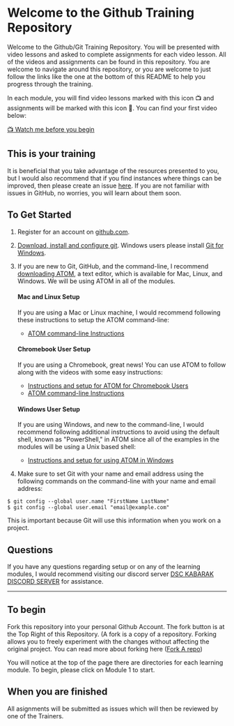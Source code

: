 # Welcome to the Github Training Repository

Welcome to the Github/Git Training Repository. You will be presented with video lessons and asked to complete assignments for each video lesson. All of the videos and assignments can be found in this repository. You are welcome to navigate around this repository, or you are welcome to just follow the links like the one at the bottom of this README to help you progress through the training.

In each module, you will find video lessons marked with this icon :tv: and assignments will be marked with this icon :notebook:. You can find your first video below:

[:tv: Watch me before you begin](https://youtu.be/Ub8IMMMTfB8)

## This is your training

It is beneficial that you take advantage of the resources presented to you, but I would also recommend that if you find instances where things can be improved, then please create an issue [here](https://github.com/DSCKabarak/Github-Training/issues). If you are not familiar with issues in GitHub, no worries, you will learn about them soon.

## To Get Started

1. Register for an account on [github.com](https://github.com/).
2. [Download, install and configure git](https://git-scm.com/). Windows users please install [Git for Windows](https://gitforwindows.org/).
3. If you are new to Git, GitHub, and the command-line, I recommend [downloading ATOM](https://atom.io/), a text editor, which is available for Mac, Linux, and Windows. We will be using ATOM in all of the modules.

    #### Mac and Linux Setup
      If you are using a Mac or Linux machine, I would recommend following these instructions to setup the ATOM command-line:
      - [ATOM command-line Instructions](https://youtu.be/h5xcw8_8gaE)

    #### Chromebook User Setup
      If you are using a Chromebook, great news! You can use ATOM to follow along with the videos with some easy instructions:
      - [Instructions and setup for ATOM for Chromebook Users](https://blog.atom.io/2018/10/02/running-atom-on-chome-os.html)
      - [ATOM command-line Instructions](https://youtu.be/h5xcw8_8gaE)

    #### Windows User Setup
      If you are using Windows, and new to the command-line, I would recommend following additional instructions to avoid using the default shell, known as "PowerShell," in ATOM since all of the examples in the modules will be using a Unix based shell:
      - [Instructions and setup for using ATOM in Windows](https://youtu.be/0aVAjhVZ9Ko)
    
4. Make sure to set Git with your name and email address using the following commands on the command-line with your name and email address:
```
$ git config --global user.name "FirstName LastName"
$ git config --global user.email "email@example.com"
```
This is important because Git will use this information when you work on a project.

## Questions
If you have any questions regarding setup or on any of the learning modules, I would recommend visiting our discord server [DSC KABARAK DISCORD SERVER](https://discord.gg/ZFhzBbcR46) for assistance.

<hr>

## To begin
Fork this repository into your personal Github Account. The fork button is at the Top Right of this Repository. (A fork is a copy of a repository. Forking allows you to freely experiment with the changes without affecting the original project. You can read more about forking here ([Fork A repo](https://docs.github.com/en/free-pro-team@latest/github/getting-started-with-github/fork-a-repo#:~:text=A%20fork%20is%20a%20copy,without%20affecting%20the%20original%20project.))

You will notice at the top of the page there are directories for each learning module. To begin, please click on Module 1 to start.

## When you are finished
All asignments will be submitted as issues which will then be reviewed by one of the Trainers.



